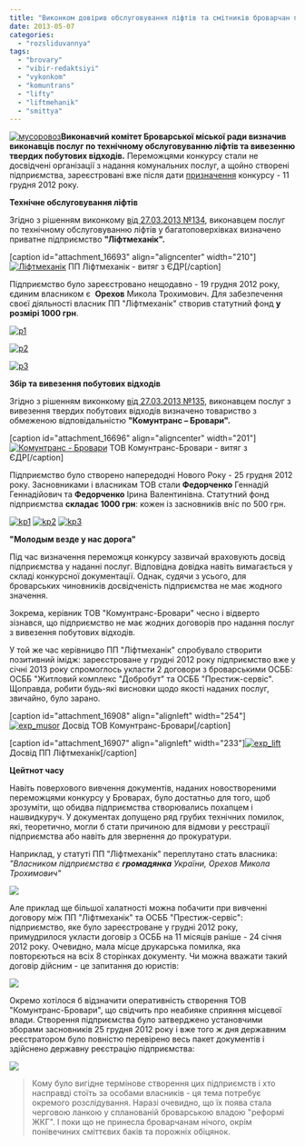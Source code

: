 ```yaml
---
title: "Виконком довірив обслуговування ліфтів та смітників броварчан підприємствам-\"одноденкам\""
date: 2013-05-07
categories: 
  - "rozsliduvannya"
tags: 
  - "brovary"
  - "vibir-redaktsiyi"
  - "vykonkom"
  - "komuntrans"
  - "lifty"
  - "liftmehanik"
  - "smittya"
---
```


[![мусоровоз](https://mpz.brovary.org/wp-content/uploads/2013/04/38e10566640b.jpg)](https://mpz.brovary.org/wp-content/uploads/2013/04/38e10566640b.jpg)**Виконавчий комітет Броварської міської ради визначив виконавців послуг по технічному обслуговуванню ліфтів та вивезенню твердих побутових відходів.** Переможцями конкурсу стали не досвідчені організації з надання комунальних послуг, а щойно створені підприємства, зареєстровані вже після дати [призначення](http://docs.pravo-znaty.org.ua/p6241/11.12.2012/578) конкурсу - 11 грудня 2012 року.

**Технічне обслуговування ліфтів**

Згідно з рішенням виконкому [від 27.03.2013 №134](http://docs.pravo-znaty.org.ua/p7106/27.03.2013/134), виконавцем послуг по технічному обслуговуванню ліфтів у багатоповерхівках визначено приватне підприємство **"Ліфтмеханік".**

\[caption id="attachment\_16693" align="aligncenter" width="210"\][![Ліфтмеханік](https://mpz.brovary.org/wp-content/uploads/2013/04/liftmehanik.png)](https://mpz.brovary.org/wp-content/uploads/2013/04/liftmehanik.png) ПП Ліфтмеханік - витяг з ЄДР\[/caption\]

Підприємство було зареєстровано нещодавно - 19 грудня 2012 року, єдиним власником є  **Орехов** Микола Трохимович. Для забезпечення своєї діяльності власник ПП "Ліфтмеханік" створив статутний фонд **у розмірі 1000 грн**.

[![p1](https://mpz.brovary.org/wp-content/uploads/2013/04/p1.jpg)](https://mpz.brovary.org/wp-content/uploads/2013/04/p1.jpg)

[![p2](https://mpz.brovary.org/wp-content/uploads/2013/04/p2.jpg)](https://mpz.brovary.org/wp-content/uploads/2013/04/p2.jpg)

[![p3](https://mpz.brovary.org/wp-content/uploads/2013/04/p3.jpg)](https://mpz.brovary.org/wp-content/uploads/2013/04/p3.jpg)

**Збір та вивезення побутових відходів**

Згідно з рішенням виконкому [від 27.03.2013 №135](http://docs.pravo-znaty.org.ua/p7104/27.03.2013/135), виконавцем послуг з вивезення твердих побутових відходів визначено товариство з обмеженою відповідальністю **"Комунтранс – Бровари".**

\[caption id="attachment\_16696" align="aligncenter" width="201"\][![Комунтранс - Бровари](https://mpz.brovary.org/wp-content/uploads/2013/04/komuntrans.png)](https://mpz.brovary.org/wp-content/uploads/2013/04/komuntrans.png) ТОВ Комунтранс-Бровари - витяг з ЄДР\[/caption\]

Підприємство було створено напередодні Нового Року - 25 грудня 2012 року. Засновниками і власникам ТОВ стали **Федорченко** Геннадій Геннадійович та **Федорченко** Ірина Валентинівна. Статутний фонд підприємства **складає 1000 грн**: кожен із засновників вніс по 500 грн.

[![kp1](https://mpz.brovary.org/wp-content/uploads/2013/04/kp1.jpg)](https://mpz.brovary.org/wp-content/uploads/2013/04/kp1.jpg) [![kp2](https://mpz.brovary.org/wp-content/uploads/2013/04/kp2.jpg)](https://mpz.brovary.org/wp-content/uploads/2013/04/kp2.jpg) [![kp3](https://mpz.brovary.org/wp-content/uploads/2013/04/kp3.jpg)](https://mpz.brovary.org/wp-content/uploads/2013/04/kp3.jpg)

**"Молодым везде у нас дорога"**

Під час визначення переможця конкурсу зазвичай враховують досвід підприємства у наданні послуг. Відповідна довідка навіть вимагається у складі конкурсної документації. Однак, судячи з усього, для броварських чиновників досвідченість підприємства не має жодного значення.

Зокрема, керівник ТОВ "Комунтранс-Бровари" чесно і відверто зізнався, що підприємство не має жодних договорів про надання послуг з вивезення побутових відходів.

У той же час керівницво ПП "Ліфтмеханік" спробувало створити позитивний імідж: зареєстроване у грудні 2012 року підприємство вже у січні 2013 року спромоглось укласти 2 договори з броварськими ОСББ: ОСББ "Житловий комплекс "Добробут" та ОСББ "Престиж-сервіс". Щоправда, робити будь-які висновки щодо якості наданих послуг, звичайно, було зарано.

\[caption id="attachment\_16908" align="alignleft" width="254"\][![exp_musor](https://mpz.brovary.org/wp-content/uploads/2013/04/exp_musor.jpg)](https://mpz.brovary.org/wp-content/uploads/2013/04/exp_musor.jpg) Досвід ТОВ Комунтранс-Бровари\[/caption\]

\[caption id="attachment\_16907" align="alignleft" width="233"\][![exp_lift](https://mpz.brovary.org/wp-content/uploads/2013/04/exp_lift.jpg)](https://mpz.brovary.org/wp-content/uploads/2013/04/exp_lift.jpg) Досвід ПП Ліфтмеханік\[/caption\]

**Цейтнот часу**

Навіть поверхового вивчення документів, наданих новоствореними переможцями конкурсу у Броварах, було достатньо для того, щоб зрозуміти, що обидва підприємства створювались похапцем і нашвидкуруч. У документах допущено ряд грубих технічних помилок, які, теоретично, могли б стати причиною для відмови у реєстрації підприємства або навіть для звернення до прокуратури.

Наприклад, у статуті ПП "Ліфтмеханік" переплутано стать власника: _"Власником підприємства є **громадянка** України, Орехов Микола Трохимович"_

[![](https://mpz.brovary.org/wp-content/uploads/2013/04/er1.jpg)](https://mpz.brovary.org/wp-content/uploads/2013/04/er1.jpg)

Але приклад ще більшої халатності можна побачити при вивченні договору між ПП "Ліфтмеханік" та ОСББ "Престиж-сервіс": підприємство, яке було зареєстроване у грудні 2012 року, примудрилося укласти договір з ОСББ на 11 місяців раніше - 24 січня 2012 року. Очевидно, мала місце друкарська помилка, яка повторєються на всіх 8 сторінках документу. Чи можна вважати такий договір дійсним - це запитання до юристів:

[![](https://mpz.brovary.org/wp-content/uploads/2013/04/dog.jpg)](https://mpz.brovary.org/wp-content/uploads/2013/04/dog.jpg)

Окремо хотілося б відзначити оперативність створення ТОВ "Комунтранс-Бровари", що свідчить про неабияке сприяння місцевої влади. Створення підприємства було затверджено установчими зборами засновників 25 грудня 2012 року і вже того ж дня державним реєстратором було повністю перевірено весь пакет документів і здійснено державну реєстрацію підприємства:

[![](https://mpz.brovary.org/wp-content/uploads/2013/04/er3.jpg)](https://mpz.brovary.org/wp-content/uploads/2013/04/er3.jpg)

> Кому було вигідне термінове створення цих підприємств і хто насправді стоїть за особами власників - ця тема потребує окремого розслідування. Наразі очевидно, що їх поява стала черговою ланкою у спланованій броварською владою "реформі ЖКГ". І поки що не принесла броварчанам нічого, окрім понівечиних сміттєвих баків та порожніх обіцянок.
